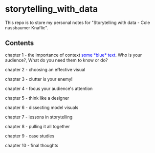 # storytelling_with_data

This repo is to store my personal notes for "Storytelling with data - Cole nussbaumer Knaflic". 


## Contents
<p>chapter 1 - the importance of context <span style="color:blue">some *blue* text</span>.
Who is your audience?, What do you need them to know or do?

chapter 2 - choosing an effective visual

chapter 3 - clutter is your enemy!

chapter 4 - focus your audience's attention

chapter 5 - think like a designer 

chapter 6 - dissecting model visuals

chapter 7 - lessons in storytelling

chapter 8 - pulling it all together

chapter 9 - case studies

chapter 10 - final thoughts
